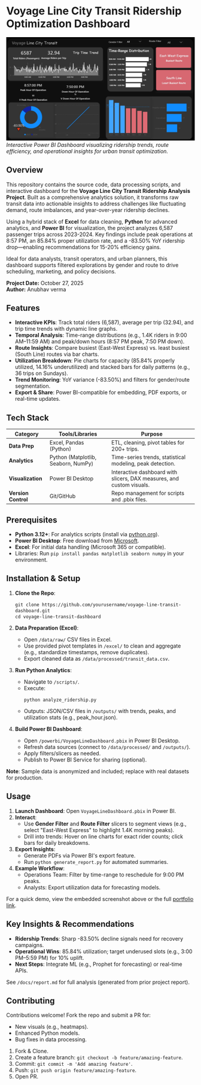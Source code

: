 # Voyage Line City Transit Ridership Optimization Dashboard

![Power BI Dashboard Screenshot](Dashboard.jpg)
*Interactive Power BI Dashboard visualizing ridership trends, route efficiency, and operational insights for urban transit optimization.*

## Overview

This repository contains the source code, data processing scripts, and interactive dashboard for the **Voyage Line City Transit Ridership Analysis Project**. Built as a comprehensive analytics solution, it transforms raw transit data into actionable insights to address challenges like fluctuating demand, route imbalances, and year-over-year ridership declines.

Using a hybrid stack of **Excel** for data cleaning, **Python** for advanced analytics, and **Power BI** for visualization, the project analyzes 6,587 passenger trips across 2023-2024. Key findings include peak operations at 8:57 PM, an 85.84% proper utilization rate, and a -83.50% YoY ridership drop—enabling recommendations for 15-20% efficiency gains.

Ideal for data analysts, transit operators, and urban planners, this dashboard supports filtered explorations by gender and route to drive scheduling, marketing, and policy decisions.

**Project Date:** October 27, 2025  
**Author:** Anubhav verma  


## Features

- **Interactive KPIs**: Track total riders (6,587), average per trip (32.94), and trip time trends with dynamic line graphs.
- **Temporal Analysis**: Time-range distributions (e.g., 1.4K riders in 9:00 AM–11:59 AM) and peak/down hours (8:57 PM peak, 7:50 PM down).
- **Route Insights**: Compare busiest (East-West Express) vs. least busiest (South Line) routes via bar charts.
- **Utilization Breakdown**: Pie charts for capacity (85.84% properly utilized, 14.16% underutilized) and stacked bars for daily patterns (e.g., 36 trips on Sundays).
- **Trend Monitoring**: YoY variance (-83.50%) and filters for gender/route segmentation.
- **Export & Share**: Power BI-compatible for embedding, PDF exports, or real-time updates.

## Tech Stack

| Category | Tools/Libraries | Purpose |
|----------|-----------------|---------|
| **Data Prep** | Excel, Pandas (Python) | ETL, cleaning, pivot tables for 200+ trips. |
| **Analytics** | Python (Matplotlib, Seaborn, NumPy) | Time-series trends, statistical modeling, peak detection. |
| **Visualization** | Power BI Desktop | Interactive dashboard with slicers, DAX measures, and custom visuals. |
| **Version Control** | Git/GitHub | Repo management for scripts and .pbix files. |

## Prerequisites

- **Python 3.12+**: For analytics scripts (install via [python.org](https://www.python.org)).
- **Power BI Desktop**: Free download from [Microsoft](https://powerbi.microsoft.com/desktop/).
- **Excel**: For initial data handling (Microsoft 365 or compatible).
- Libraries: Run `pip install pandas matplotlib seaborn numpy` in your environment.


## Installation & Setup

1. **Clone the Repo**:
   ```
   git clone https://github.com/yourusername/voyage-line-transit-dashboard.git
   cd voyage-line-transit-dashboard
   ```

2. **Data Preparation (Excel)**:
   - Open `/data/raw/` CSV files in Excel.
   - Use provided pivot templates in `/excel/` to clean and aggregate (e.g., standardize timestamps, remove duplicates).
   - Export cleaned data as `/data/processed/transit_data.csv`.

3. **Run Python Analytics**:
   - Navigate to `/scripts/`.
   - Execute:
     ```
     python analyze_ridership.py
     ```
   - Outputs: JSON/CSV files in `/outputs/` with trends, peaks, and utilization stats (e.g., peak_hour.json).

4. **Build Power BI Dashboard**:
   - Open `/powerbi/VoyageLineDashboard.pbix` in Power BI Desktop.
   - Refresh data sources (connect to `/data/processed/` and `/outputs/`).
   - Apply filters/slicers as needed.
   - Publish to Power BI Service for sharing (optional).

**Note**: Sample data is anonymized and included; replace with real datasets for production.

## Usage

1. **Launch Dashboard**: Open `VoyageLineDashboard.pbix` in Power BI.
2. **Interact**:
   - Use **Gender Filter** and **Route Filter** slicers to segment views (e.g., select "East-West Express" to highlight 1.4K morning peaks).
   - Drill into trends: Hover on line charts for exact rider counts; click bars for daily breakdowns.
3. **Export Insights**:
   - Generate PDFs via Power BI's export feature.
   - Run `python generate_report.py` for automated summaries.
4. **Example Workflow**:
   - Operations Team: Filter by time-range to reschedule for 9:00 PM peaks.
   - Analysts: Export utilization data for forecasting models.

For a quick demo, view the embedded screenshot above or the full [portfolio link](bit.ly/VoyageDashboard).


## Key Insights & Recommendations

- **Ridership Trends**: Sharp -83.50% decline signals need for recovery campaigns.
- **Operational Wins**: 85.84% utilization; target underused slots (e.g., 3:00 PM–5:59 PM) for 10% uplift.
- **Next Steps**: Integrate ML (e.g., Prophet for forecasting) or real-time APIs.

See `/docs/report.md` for full analysis (generated from prior project report).

## Contributing

Contributions welcome! Fork the repo and submit a PR for:
- New visuals (e.g., heatmaps).
- Enhanced Python models.
- Bug fixes in data processing.

1. Fork & Clone.
2. Create a feature branch: `git checkout -b feature/amazing-feature`.
3. Commit: `git commit -m 'Add amazing feature'`.
4. Push: `git push origin feature/amazing-feature`.
5. Open PR.

